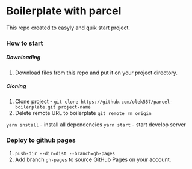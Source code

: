 # Boilerplate with parcel
This repo created to easyly and quik start project.

### How to start

##### Downloading
1. Download files from this repo and put it on your project directory.

##### Cloning
1. Clone project - `git clone https://github.com/olek557/parcel-boilerplate.git project-name`
2. Delete remote URL to boilerplate `git remote rm origin`

`yarn install` - install all dependencies
`yarn start` - start develop server

### Deploy to github pages

1. `push-dir --dir=dist --branch=gh-pages`
2. Add branch `gh-pages` to source GitHub Pages on your account.




